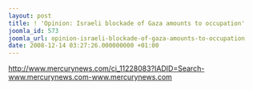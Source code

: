 ```yaml
---
layout: post
title: ! 'Opinion: Israeli blockade of Gaza amounts to occupation'
joomla_id: 573
joomla_url: opinion-israeli-blockade-of-gaza-amounts-to-occupation
date: 2008-12-14 03:27:26.000000000 +01:00
---
```

<p><a href="http://www.mercurynews.com/ci_11228083?IADID=Search-www.mercurynews.com-www.mercurynews.com">http://www.mercurynews.com/ci_11228083?IADID=Search-www.mercurynews.com-www.mercurynews.com</a></p>
